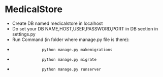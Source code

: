 ﻿# MedicalStore
* Create DB named medicalstore in localhost
* Do set your DB NAME,HOST,USER,PASSWORD,PORT in DB section in settings.py
* Run Command (in folder where manage.py file is there):
*                  python manage.py makemigrations
*                  python manage.py migrate
*                  python manage.py runserver
